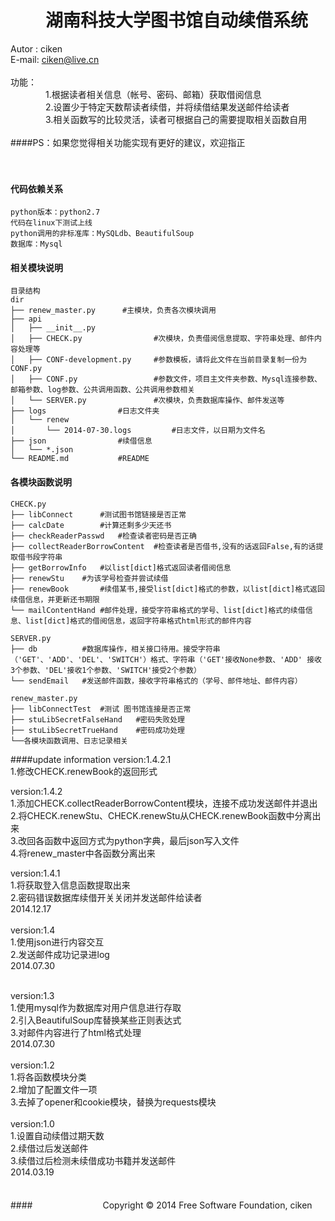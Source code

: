 　　湖南科技大学图书馆自动续借系统
==============================================================
Autor : ciken  <br />
E-mail: ciken@live.cn  <br />
  <br />
功能：  <br />
　　　　1.根据读者相关信息（帐号、密码、邮箱）获取借阅信息  <br />
　　　　2.设置少于特定天数帮读者续借，并将续借结果发送邮件给读者  <br />
　　　　3.相关函数写的比较灵活，读者可根据自己的需要提取相关函数自用  <br />
  <br />
####PS：如果您觉得相关功能实现有更好的建议，欢迎指正<br />
<br />
<br />
#### 代码依赖关系
	python版本：python2.7
	代码在linux下测试上线
	python调用的非标准库：MySQLdb、BeautifulSoup
	数据库：Mysql


#### 相关模块说明
	目录结构
	dir
	├── renew_master.py 	 #主模块，负责各次模块调用
	├── api
	│   ├── __init__.py
	│   ├── CHECK.py 			    #次模块，负责借阅信息提取、字符串处理、邮件内容处理等
	│   ├── CONF-development.py 	#参数模板，请将此文件在当前目录复制一份为CONF.py
	│   ├── CONF.py 				#参数文件，项目主文件夹参数、Mysql连接参数、邮箱参数、log参数、公共调用函数、公共调用参数相关
	│   └── SERVER.py 				#次模块，负责数据库操作、邮件发送等
	├── logs				#日志文件夹
	│   └── renew
	│       └── 2014-07-30.logs 		#日志文件，以日期为文件名
	├── json				#续借信息
	│   └── *.json
	└── README.md 			#README



#### 各模块函数说明
	CHECK.py
	├── libConnect		#测试图书馆链接是否正常
	├── calcDate		#计算还剩多少天还书
	├── checkReaderPasswd	#检查读者密码是否正确
	├── collectReaderBorrowContent	#检查读者是否借书,没有的话返回False,有的话提取借书段字符串
	├── getBorrowInfo 	#以list[dict]格式返回读者借阅信息
	├── renewStu	#为该学号检查并尝试续借
	├── renewBook		#续借某书,接受list[dict]格式的参数，以list[dict]格式返回续借信息，并更新还书期限
	└── mailContentHand #邮件处理，接受字符串格式的学号、list[dict]格式的续借信息、list[dict]格式的借阅信息，返回字符串格式html形式的邮件内容

	SERVER.py
	├──	db			#数据库操作，相关接口待用。接受字符串（'GET'、'ADD'、'DEL'、'SWITCH'）格式、字符串（'GET'接收None参数、'ADD' 接收3个参数、'DEL'接收1个参数、'SWITCH'接受2个参数）
	└──	sendEmail	#发送邮件函数，接收字符串格式的（学号、邮件地址、邮件内容）

	renew_master.py
	├── libConnectTest	#测试 图书馆连接是否正常
	├── stuLibSecretFalseHand 	#密码失败处理
	├── stuLibSecretTrueHand	#密码成功处理
	└──各模块函数调用、日志记录相关



####update information
version:1.4.2.1<br />
1.修改CHECK.renewBook的返回形式

version:1.4.2<br />
1.添加CHECK.collectReaderBorrowContent模块，连接不成功发送邮件并退出<br />
2.将CHECK.renewStu、CHECK.renewStu从CHECK.renewBook函数中分离出来<br />
3.改回各函数中返回方式为python字典，最后json写入文件<br />
4.将renew_master中各函数分离出来<br />

version:1.4.1<br />
1.将获取登入信息函数提取出来 <br />
2.密码错误数据库续借开关关闭并发送邮件给读者 <br />
2014.12.17 <br />
 <br />
version:1.4 <br />
1.使用json进行内容交互 <br />
2.发送邮件成功记录进log <br />
2014.07.30 <br />
 <br />

version:1.3 <br />
1.使用mysql作为数据库对用户信息进行存取 <br />
2.引入BeautifulSoup库替换某些正则表达式 <br />
3.对邮件内容进行了html格式处理 <br />
2014.07.30 <br />
 <br />
version:1.2  <br />
1.将各函数模块分类  <br />
2.增加了配置文件一项  <br />
3.去掉了opener和cookie模块，替换为requests模块 <br />
 <br />
version:1.0 <br />
1.设置自动续借过期天数 <br />
2.续借过后发送邮件 <br />
3.续借过后检测未续借成功书籍并发送邮件 <br />
2014.03.19 <br />
<br /><br />
####　　　　　　　　Copyright © 2014 Free Software Foundation, ciken

